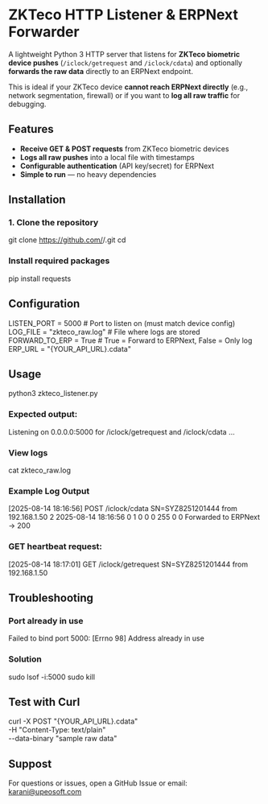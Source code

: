 # ZKTeco HTTP Listener & ERPNext Forwarder

A lightweight Python 3 HTTP server that listens for **ZKTeco biometric device pushes** (`/iclock/getrequest` and `/iclock/cdata`) and optionally **forwards the raw data** directly to an ERPNext endpoint.

This is ideal if your ZKTeco device **cannot reach ERPNext directly** (e.g., network segmentation, firewall) or if you want to **log all raw traffic** for debugging.

## Features

- **Receive GET & POST requests** from ZKTeco biometric devices
- **Logs all raw pushes** into a local file with timestamps
- **Configurable authentication** (API key/secret) for ERPNext
- **Simple to run** — no heavy dependencies

## Installation

### 1. Clone the repository
git clone https://github.com/<your-username>/<your-repo>.git
cd <your-repo>

### Install required packages
pip install requests

## Configuration
LISTEN_PORT = 5000                      # Port to listen on (must match device config)
LOG_FILE    = "zkteco_raw.log"          # File where logs are stored
FORWARD_TO_ERP = True                   # True = Forward to ERPNext, False = Only log
ERP_URL     = "{YOUR_API_URL}.cdata"

## Usage
python3 zkteco_listener.py

### Expected output:
Listening on 0.0.0.0:5000 for /iclock/getrequest and /iclock/cdata …

### View logs
cat zkteco_raw.log

### Example Log Output
[2025-08-14 18:16:56] POST /iclock/cdata SN=SYZ8251201444 from 192.168.1.50
2   2025-08-14 18:16:56  0   1   0   0   0   255 0   0
Forwarded to ERPNext -> 200

### GET heartbeat request:
[2025-08-14 18:17:01] GET /iclock/getrequest SN=SYZ8251201444 from 192.168.1.50

## Troubleshooting
### Port already in use
Failed to bind port 5000: [Errno 98] Address already in use

### Solution
sudo lsof -i:5000
sudo kill <PID>

## Test with Curl
curl -X POST "{YOUR_API_URL}.cdata" \
     -H "Content-Type: text/plain" \
     --data-binary "sample raw data"

## Suppost
For questions or issues, open a GitHub Issue or email: karani@upeosoft.com
